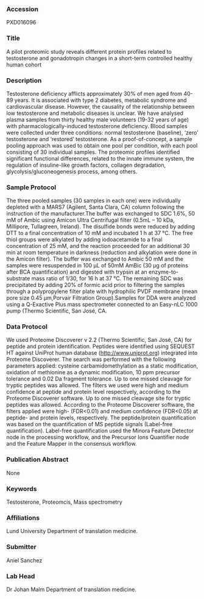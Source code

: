 ### Accession
PXD016096

### Title
A  pilot  proteomic  study  reveals  different  protein  profiles  related  to  testosterone  and  gonadotropin changes in a short-term controlled healthy human cohort

### Description
Testosterone deficiency afflicts approximately 30% of men aged from 40-89 years. It is associated with type 2 diabetes, metabolic syndrome and cardiovascular disease. However, the causality of the relationship between low testosterone and metabolic diseases is unclear.  We have analysed plasma samples from thirty healthy male volunteers (19-32 years of age) with pharmacologically-induced testosterone deficiency. Blood samples were collected under three conditions: normal testosterone (baseline), ‘zero’ testosterone and ‘restored’ testosterone. As a proof-of-concept, a sample pooling approach was used to obtain one pool per condition, with each pool consisting of 30 individual samples. The proteomic profiles identified significant functional differences, related to the innate immune system, the regulation of insuline-like growth factors, collagen degradation,  glycolysis/gluconeogenesis process, among others.

### Sample Protocol
The three pooled samples (30 samples in each one) were individually depleted with a MARS7 (Agilent, Santa Clara, CA) column following the instruction of the manufacturer.The buffer was exchanged to SDC 1.6%, 50 mM of Ambic using Amicon Ultra Centrifugal filter (0.5mL – 10 kDa, Millipore, Tullagreen, Ireland).  The disulfide bonds were reduced by adding DTT to a final concentration of 10 mM and incubated 1 h at 37 °C. The free thiol groups were alkylated by adding iodoacetamide to a final concentration of 25 mM, and the reaction proceeded for an additional 30 min at room temperature in darkness (reduction and alkylation were done in the Amicon filter). The buffer was exchanged to Ambic 50 mM and the samples were resuspended in 100 µL of 50mM AmBic (30 µg of proteins after BCA quantification) and digested with trypsin at an enzyme-to-substrate mass ratio of 1/30, for 16 h at 37 °C. The remaining SDC was precipitated by adding 20% of formic acid prior to filtering the samples through a polypropylene filter plate with hydrophilic PVDF membrane (mean pore size 0.45 μm,Porvair Filtration Group).Samples for DDA were analyzed using a Q-Exactive Plus mass spectrometer connected to an Easy-nLC 1000 pump (Thermo Scientific, San José, CA.

### Data Protocol
We used Proteome Discoverer v 2.2 (Thermo Scientific, San José, CA) for peptide and protein identification. Peptides were identified using SEQUEST HT against UniProt human database (http://www.uniprot.org) integrated into Proteome Discoverer. The search was performed with the following parameters applied: cysteine carbamidomethylation as a static modification, oxidation of methionine as a dynamic modification, 10 ppm precursor tolerance and 0.02 Da fragment tolerance. Up to one missed cleavage for tryptic peptides was allowed. The filters we used were high and medium confidence at peptide and protein level respectively, according to the Proteome Discoverer software. Up to one missed cleavage site for tryptic peptides was allowed. According to the Proteome Discoverer software, the filters applied were high- (FDR<0.01) and medium confidence (FDR<0.05) at peptide- and protein levels, respectively. The peptide/protein quantification was based on the quantification of MS peptide signals (Label-free quantification). Label-free quantification used the Minora Feature Detector node in the processing workflow, and the Precursor Ions Quantifier node and the Feature Mapper in the consensus workflow.

### Publication Abstract
None

### Keywords
Testosterone, Proteomcis, Mass spectrometry

### Affiliations
Lund University
Department of translation medicine.

### Submitter
Aniel Sanchez

### Lab Head
Dr Johan Malm
Department of translation medicine.


